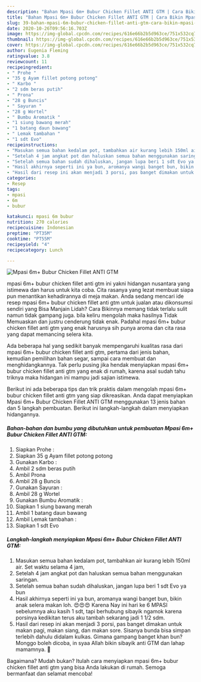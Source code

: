 ```yaml
---
description: "Bahan Mpasi 6m+ Bubur Chicken Fillet ANTI GTM | Cara Bikin Mpasi 6m+ Bubur Chicken Fillet ANTI GTM Yang Bisa Manjain Lidah"
title: "Bahan Mpasi 6m+ Bubur Chicken Fillet ANTI GTM | Cara Bikin Mpasi 6m+ Bubur Chicken Fillet ANTI GTM Yang Bisa Manjain Lidah"
slug: 39-bahan-mpasi-6m-bubur-chicken-fillet-anti-gtm-cara-bikin-mpasi-6m-bubur-chicken-fillet-anti-gtm-yang-bisa-manjain-lidah
date: 2020-10-26T09:56:16.703Z
image: https://img-global.cpcdn.com/recipes/616e66b2b5d963ce/751x532cq70/mpasi-6m-bubur-chicken-fillet-anti-gtm-foto-resep-utama.jpg
thumbnail: https://img-global.cpcdn.com/recipes/616e66b2b5d963ce/751x532cq70/mpasi-6m-bubur-chicken-fillet-anti-gtm-foto-resep-utama.jpg
cover: https://img-global.cpcdn.com/recipes/616e66b2b5d963ce/751x532cq70/mpasi-6m-bubur-chicken-fillet-anti-gtm-foto-resep-utama.jpg
author: Eugenia Fleming
ratingvalue: 3.8
reviewcount: 11
recipeingredient:
- " Prohe "
- "35 g Ayam fillet potong potong"
- " Karbo "
- "2 sdm beras putih"
- " Prona"
- "28 g Buncis"
- " Sayuran "
- "28 g Wortel"
- " Bumbu Aromatik "
- "1 siung bawang merah"
- "1 batang daun bawang"
- " Lemak tambahan "
- "1 sdt Evo"
recipeinstructions:
- "Masukan semua bahan kedalam pot, tambahkan air kurang lebih 150ml air. Set waktu selama 4 jam,"
- "Setelah 4 jam angkat pot dan haluskan semua bahan menggunakan saringan."
- "Setelah semua bahan sudah dihaluskan, jangan lupa beri 1 sdt Evo ya bun"
- "Hasil akhirnya seperti ini ya bun, aromanya wangi banget bun, bikin anak selera makan loh. 😍😍😍 Karena Nay ini hari ke 6 MPASI sebelumnya aku kasih 1 sdt, tapi berhubung sibayik ngamok karena porsinya kedikitan terus aku tambah sekarang jadi 1 1/2 sdm."
- "Hasil dari resep ini akan menjadi 3 porsi, pas banget dimakan untuk makan pagi, makan siang, dan makan sore. Sisanya bunda bisa simpan terlebih dahulu didalam kulkas. Gimana gampang banget khan bun? Monggo boleh dicoba, in syaa Allah bikin sibayik anti GTM dan lahap mamamnya. 🤗"
categories:
- Resep
tags:
- mpasi
- 6m
- bubur

katakunci: mpasi 6m bubur 
nutrition: 270 calories
recipecuisine: Indonesian
preptime: "PT35M"
cooktime: "PT55M"
recipeyield: "4"
recipecategory: Lunch

---
```



![Mpasi 6m+ Bubur Chicken Fillet ANTI GTM](https://img-global.cpcdn.com/recipes/616e66b2b5d963ce/751x532cq70/mpasi-6m-bubur-chicken-fillet-anti-gtm-foto-resep-utama.jpg)


mpasi 6m+ bubur chicken fillet anti gtm ini yakni hidangan nusantara yang istimewa dan harus untuk kita coba. Cita rasanya yang lezat membuat siapa pun menantikan kehadirannya di meja makan.
Anda sedang mencari ide resep mpasi 6m+ bubur chicken fillet anti gtm untuk jualan atau dikonsumsi sendiri yang Bisa Manjain Lidah? Cara Bikinnya memang tidak terlalu sulit namun tidak gampang juga. bila keliru mengolah maka hasilnya Tidak Memuaskan dan justru cenderung tidak enak. Padahal mpasi 6m+ bubur chicken fillet anti gtm yang enak harusnya sih punya aroma dan cita rasa yang dapat memancing selera kita.

Ada beberapa hal yang sedikit banyak mempengaruhi kualitas rasa dari mpasi 6m+ bubur chicken fillet anti gtm, pertama dari jenis bahan, kemudian pemilihan bahan segar, sampai cara membuat dan menghidangkannya. Tak perlu pusing jika hendak menyiapkan mpasi 6m+ bubur chicken fillet anti gtm yang enak di rumah, karena asal sudah tahu triknya maka hidangan ini mampu jadi sajian istimewa.




Berikut ini ada beberapa tips dan trik praktis dalam mengolah mpasi 6m+ bubur chicken fillet anti gtm yang siap dikreasikan. Anda dapat menyiapkan Mpasi 6m+ Bubur Chicken Fillet ANTI GTM menggunakan 13 jenis bahan dan 5 langkah pembuatan. Berikut ini langkah-langkah dalam menyiapkan hidangannya.

<!--inarticleads1-->

##### Bahan-bahan dan bumbu yang dibutuhkan untuk pembuatan Mpasi 6m+ Bubur Chicken Fillet ANTI GTM:

1. Siapkan  Prohe :
1. Siapkan 35 g Ayam fillet potong potong
1. Gunakan  Karbo :
1. Ambil 2 sdm beras putih
1. Ambil  Prona
1. Ambil 28 g Buncis
1. Gunakan  Sayuran :
1. Ambil 28 g Wortel
1. Gunakan  Bumbu Aromatik :
1. Siapkan 1 siung bawang merah
1. Ambil 1 batang daun bawang
1. Ambil  Lemak tambahan :
1. Siapkan 1 sdt Evo




<!--inarticleads2-->

##### Langkah-langkah menyiapkan Mpasi 6m+ Bubur Chicken Fillet ANTI GTM:

1. Masukan semua bahan kedalam pot, tambahkan air kurang lebih 150ml air. Set waktu selama 4 jam,
1. Setelah 4 jam angkat pot dan haluskan semua bahan menggunakan saringan.
1. Setelah semua bahan sudah dihaluskan, jangan lupa beri 1 sdt Evo ya bun
1. Hasil akhirnya seperti ini ya bun, aromanya wangi banget bun, bikin anak selera makan loh. 😍😍😍 Karena Nay ini hari ke 6 MPASI sebelumnya aku kasih 1 sdt, tapi berhubung sibayik ngamok karena porsinya kedikitan terus aku tambah sekarang jadi 1 1/2 sdm.
1. Hasil dari resep ini akan menjadi 3 porsi, pas banget dimakan untuk makan pagi, makan siang, dan makan sore. Sisanya bunda bisa simpan terlebih dahulu didalam kulkas. Gimana gampang banget khan bun? Monggo boleh dicoba, in syaa Allah bikin sibayik anti GTM dan lahap mamamnya. 🤗




Bagaimana? Mudah bukan? Itulah cara menyiapkan mpasi 6m+ bubur chicken fillet anti gtm yang bisa Anda lakukan di rumah. Semoga bermanfaat dan selamat mencoba!
